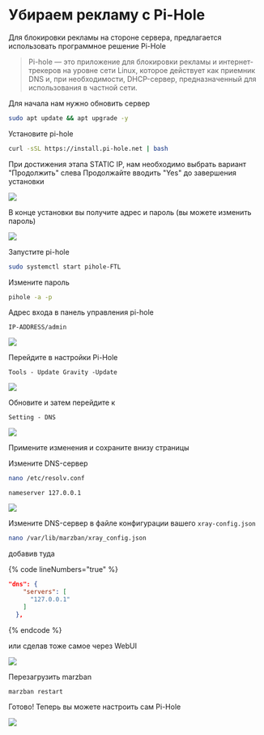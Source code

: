 # Убираем рекламу с Pi-Hole

Для блокировки рекламы на стороне сервера, предлагается использовать программное решение Pi-Hole

> Pi-hole — это приложение для блокировки рекламы и интернет-трекеров на уровне сети Linux, которое действует как приемник DNS и, при необходимости, DHCP-сервер, предназначенный для использования в частной сети.

Для начала нам нужно обновить сервер

```bash
sudo apt update && apt upgrade -y
```

Установите pi-hole

```bash
curl -sSL https://install.pi-hole.net | bash
```

При достижения этапа STATIC IP, нам необходимо выбрать вариант "Продолжить" слева Продолжайте вводить "Yes" до завершения установки&#x20;

![](<../.gitbook/assets/image (1) (1).png>)

В конце установки вы получите адрес и пароль (вы можете изменить пароль)

![](<../.gitbook/assets/image (2) (1).png>)

Запустите pi-hole

```bash
sudo systemctl start pihole-FTL
```

Измените пароль

```bash
pihole -a -p
```

Адрес входа в панель управления pi-hole

`IP-ADDRESS/admin`

![](<../.gitbook/assets/image (3).png>)

Перейдите в настройки Pi-Hole

`Tools - Update Gravity -Update`

![](<../.gitbook/assets/image (4).png>)

Обновите и затем перейдите к

`Setting - DNS`

![](<../.gitbook/assets/image (5).png>)

Примените изменения и сохраните внизу страницы

Измените DNS-сервер

```bash
nano /etc/resolv.conf
```

`nameserver 127.0.0.1`

![](<../.gitbook/assets/image (6).png>)

Измените DNS-сервер в файле конфигурации вашего `xray-config.json`

```bash
nano /var/lib/marzban/xray_config.json
```

добавив туда

{% code lineNumbers="true" %}
```json
"dns": {
    "servers": [
      "127.0.0.1"
    ]
  },
```
{% endcode %}

или сделав тоже самое через WebUI

![](<../.gitbook/assets/image (7).png>)

Перезагрузить marzban

```bash
marzban restart
```

Готово! Теперь вы можете настроить сам Pi-Hole

![](<../.gitbook/assets/image (12).png>)
